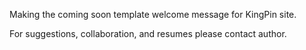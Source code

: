 Making the coming soon template welcome message for KingPin site.

For suggestions, collaboration, and resumes please contact author.

